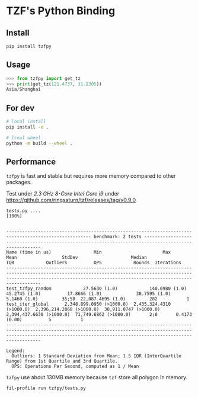 # TZF's Python Binding

## Install

```bash
pip install tzfpy
```

## Usage

```py
>>> from tzfpy import get_tz
>>> print(get_tz(121.4737, 31.2305))
Asia/Shanghai
```

## For dev

```bash
# local install
pip install -e .

# lcoal wheel
python -m build --wheel .
```

## Performance

`tzfpy` is fast and stable but requires more memory compared to other packages.

Test under _2.3 GHz 8-Core Intel Core i9_ under <https://github.com/ringsaturn/tzf/releases/tag/v0.9.0>

```
tests.py ....                                                                                                                                                  [100%]


------------------------------------------------------------------------------------------------------ benchmark: 2 tests -----------------------------------------------------------------------------------------------------
Name (time in us)                Min                       Max                      Mean                 StdDev                    Median                    IQR            Outliers          OPS            Rounds  Iterations
-------------------------------------------------------------------------------------------------------------------------------------------------------------------------------------------------------------------------------
test_tzfpy_random            27.5630 (1.0)            140.6980 (1.0)             45.2745 (1.0)          17.8666 (1.0)             38.7595 (1.0)           5.1460 (1.0)         35;58  22,087.4695 (1.0)         282           1
test_iter_global      2,348,899.0950 (>1000.0)  2,435,324.4310 (>1000.0)  2,396,214.2868 (>1000.0)  38,911.0747 (>1000.0)  2,394,437.6630 (>1000.0)  71,749.6862 (>1000.0)       2;0       0.4173 (0.00)          5           1
-------------------------------------------------------------------------------------------------------------------------------------------------------------------------------------------------------------------------------

Legend:
  Outliers: 1 Standard Deviation from Mean; 1.5 IQR (InterQuartile Range) from 1st Quartile and 3rd Quartile.
  OPS: Operations Per Second, computed as 1 / Mean
```

`tzfpy` use about 130MB memory because `tzf` store all polygon in memory.

```bash
fil-profile run tzfpy/tests.py
```
